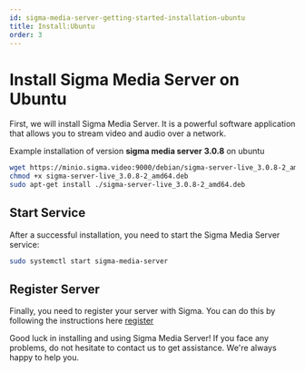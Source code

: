 ```yaml
---
id: sigma-media-server-getting-started-installation-ubuntu
title: Install:Ubuntu
order: 3
---
```


# Install Sigma Media Server on Ubuntu

First, we will install Sigma Media Server. It is a powerful software application that allows you to stream video and audio over a network.

Example installation of version **sigma media server** **3.0.8** on ubuntu

```bash
wget https://minio.sigma.video:9000/debian/sigma-server-live_3.0.8-2_amd64.deb
chmod +x sigma-server-live_3.0.8-2_amd64.deb
sudo apt-get install ./sigma-server-live_3.0.8-2_amd64.deb
```

## Start Service

After a successful installation, you need to start the Sigma Media Server service:

```bash
sudo systemctl start sigma-media-server
```

## Register Server

Finally, you need to register your server with Sigma. You can do this by following the instructions here [register](./04-register.md)

Good luck in installing and using Sigma Media Server! If you face any problems, do not hesitate to contact us to get assistance. We're always happy to help you.
